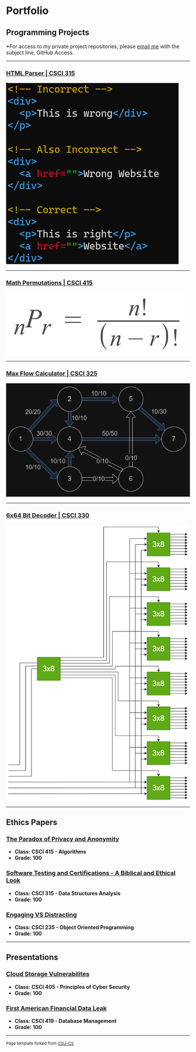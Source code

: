 Portfolio
=========

Programming Projects
--------------------

*For access to my private project repositories, please [email me](mailto:JRAndraszek@csustudent.net?subject=GitHub%20Access) with the subject line, GitHub Access.

---
### [HTML Parser | CSCI 315](./Project-Pages/HTML-Parser.md)

![Project 1 Thumbnail Name](images/HTML-test_header.png)

---
### [Math Permutations | CSCI 415](./Project-Pages/Math-Permutations.md)

![Project 2 Thumbnail Name](images/permutations-formula.png)

---
### [Max Flow Calculator | CSCI 325](./Project-Pages/Max-Flow.md)

![Project 3 Thumbnail Name](images/MaxFlow_header.png)

---
### [6x64 Bit Decoder | CSCI 330](./Project-Pages/Decoder.md)

![Project 4 Thumbnail Name](images/6x64_Decoder.png)

---

Ethics Papers
-------------

### [The Paradox of Privacy and Anonymity](https://github.com/JaredAndraszek42/csci-portfolio/blob/master/Ethics%20Papers/The%20Paradox%20of%20Privacy%20and%20Anonymity%20Ethics%20Paper.pdf)

-   **Class: CSCI 415 - Algorithms**  
-   **Grade: 100**

### [Software Testing and Certifications - A Biblical and Ethical Look](https://github.com/JaredAndraszek42/csci-portfolio/blob/master/Ethics%20Papers/Software%20Testing%20and%20Certifications%20-%20A%20Biblical%20and%20Ethical%20Look.pdf)

-   **Class: CSCI 315 - Data Structures Analysis**  
-   **Grade: 100**  

### [Engaging VS Distracting](https://github.com/JaredAndraszek42/csci-portfolio/blob/master/Ethics%20Papers/Engaging%20VS%20Distracting%20-%20Ethic%20Paper.pdf)

- **Class: CSCI 235 - Object Oriented Programming**
- **Grade: 100**

---

Presentations
-------------

### [Cloud Storage Vulnerabilites](/Presentations/Cloud%20Storage%20Vulnerabilites.pptx)

- **Class: CSCI 405 - Principles of Cyber Security**
- **Grade: 100**


### [First American Financial Data Leak](/Presentations/First%20American%20Financial%20Data%20Leak.pptx)

- **Class: CSCI 419 - Database Management**
- **Grade: 100**

---

<p style="font-size:11px">Page template forked from <a href="https://github.com/csu-cs/csci-portfolio">CSU-CS</a></p>
<!-- Remove above link if you don't want to attributive -->